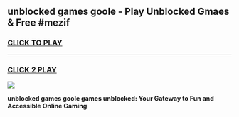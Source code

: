 
## unblocked games goole - Play Unblocked Gmaes & Free #mezif
<h3>
<a href="https://news.freeplayer.one?title=unblocked_games_goole&ref=24F">CLICK TO PLAY</a></h3>
<hr>

<h3>
<a href="https://news.freeplayer.one?title=unblocked_games_goole&ref=24F">CLICK 2 PLAY</a>
  
</h3>

<a href="https://news.freeplayer.one?title=unblocked_games_goole&ref=24F/"><img src="https://clearcache.store/games.png"></a>


**unblocked games goole games unblocked: Your Gateway to Fun and Accessible Online Gaming**
